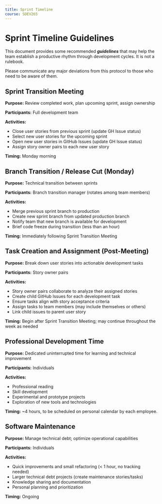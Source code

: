 ```yaml
---
title: Sprint Timeline
course: SDEV265
---
```


# Sprint Timeline Guidelines

This document provides some recommended **_guidelines_** that may help the team establish a productive rhythm through development cycles. It is not a rulebook.

Please communicate any major deviations from this protocol to those who need to be aware of them.

## Sprint Transition Meeting

**Purpose:** Review completed work, plan upcoming sprint, assign ownership

**Participants:** Full development team

**Activities:**

- Close user stories from previous sprint (update GH Issue status)
- Select new user stories for the upcoming sprint
- Open new user stories in GitHub Issues (update GH Issue status)
- Assign story owner pairs to each new user story

**Timing:** Monday morning

## Branch Transition / Release Cut (Monday)

**Purpose:** Technical transition between sprints

**Participants:** Branch transition manager (rotates among team members)

**Activities:**

- Merge previous sprint branch to production
- Create new sprint branch from updated production branch
- Notify team that new branch is available for development
- Brief code freeze during transition (less than an hour)

**Timing:** Immediately following Sprint Transition Meeting

## Task Creation and Assignment (Post-Meeting)

**Purpose:** Break down user stories into actionable development tasks

**Participants:** Story owner pairs

**Activities:**

- Story owner pairs collaborate to analyze their assigned stories
- Create child GitHub Issues for each development task
- Ensure tasks align with story acceptance criteria
- Assign tasks to team members (may include themselves or others)
- Link child issues to parent user story

**Timing:** Begin after Sprint Transition Meeting; may continue throughout the week as needed

## Professional Development Time

**Purpose:** Dedicated uninterrupted time for learning and technical improvement

**Participants:** Individuals

**Activities:**

- Professional reading
- Skill development
- Experimental and prototype projects
- Exploration of new tools and technologies

**Timing:** ~4 hours, to be scheduled on personal calendar by each employee.

## Software Maintenance

**Purpose:** Manage technical debt; optimize operational capabilities

**Participants:** Individuals

**Activities:**

- Quick improvements and small refactoring (< 1 hour, no tracking needed)
- Larger technical debt projects (create maintenance stories/tasks)
- Knowledge sharing and documentation
- Personal planning and prioritization

**Timing:** Ongoing
